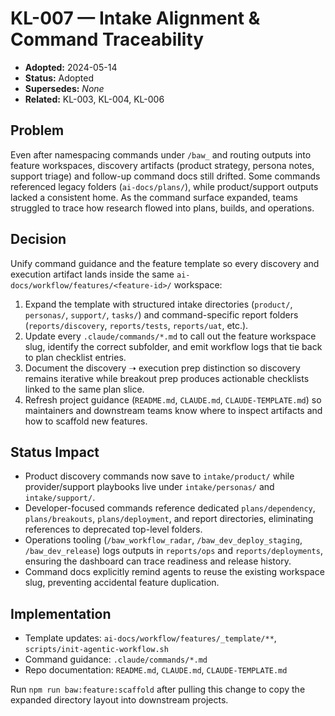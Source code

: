 # KL-007 — Intake Alignment & Command Traceability
- **Adopted:** 2024-05-14
- **Status:** Adopted
- **Supersedes:** _None_
- **Related:** KL-003, KL-004, KL-006

## Problem
Even after namespacing commands under `/baw_` and routing outputs into feature workspaces, discovery artifacts
(product strategy, persona notes, support triage) and follow-up command docs still drifted. Some commands
referenced legacy folders (`ai-docs/plans/`), while product/support outputs lacked a consistent home. As the
command surface expanded, teams struggled to trace how research flowed into plans, builds, and operations.

## Decision
Unify command guidance and the feature template so every discovery and execution artifact lands inside the same
`ai-docs/workflow/features/<feature-id>/` workspace:

1. Expand the template with structured intake directories (`product/`, `personas/`, `support/`, `tasks/`) and
   command-specific report folders (`reports/discovery`, `reports/tests`, `reports/uat`, etc.).
2. Update every `.claude/commands/*.md` to call out the feature workspace slug, identify the correct subfolder,
   and emit workflow logs that tie back to plan checklist entries.
3. Document the discovery ➝ execution prep distinction so discovery remains iterative while breakout prep produces
   actionable checklists linked to the same plan slice.
4. Refresh project guidance (`README.md`, `CLAUDE.md`, `CLAUDE-TEMPLATE.md`) so maintainers and downstream teams
   know where to inspect artifacts and how to scaffold new features.

## Status Impact
- Product discovery commands now save to `intake/product/` while provider/support playbooks live under
  `intake/personas/` and `intake/support/`.
- Developer-focused commands reference dedicated `plans/dependency`, `plans/breakouts`, `plans/deployment`, and
  report directories, eliminating references to deprecated top-level folders.
- Operations tooling (`/baw_workflow_radar`, `/baw_dev_deploy_staging`, `/baw_dev_release`) logs outputs in
  `reports/ops` and `reports/deployments`, ensuring the dashboard can trace readiness and release history.
- Command docs explicitly remind agents to reuse the existing workspace slug, preventing accidental feature
  duplication.

## Implementation
- Template updates: `ai-docs/workflow/features/_template/**`, `scripts/init-agentic-workflow.sh`
- Command guidance: `.claude/commands/*.md`
- Repo documentation: `README.md`, `CLAUDE.md`, `CLAUDE-TEMPLATE.md`

Run `npm run baw:feature:scaffold` after pulling this change to copy the expanded directory layout into downstream
projects.
